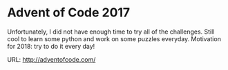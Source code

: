 # Advent of Code 2017

Unfortunately, I did not have enough time to try all of the challenges. Still cool to learn some python and work on some puzzles everyday.
Motivation for 2018: try to do it every day!

URL: http://adventofcode.com/
 
